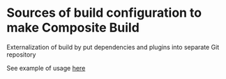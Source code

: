 
# Sources of build configuration to make Composite Build

Externalization of build by put dependencies and plugins into separate Git repository

See example of usage [here](https://github.com/andrei-punko/composite-build-usage-example)
